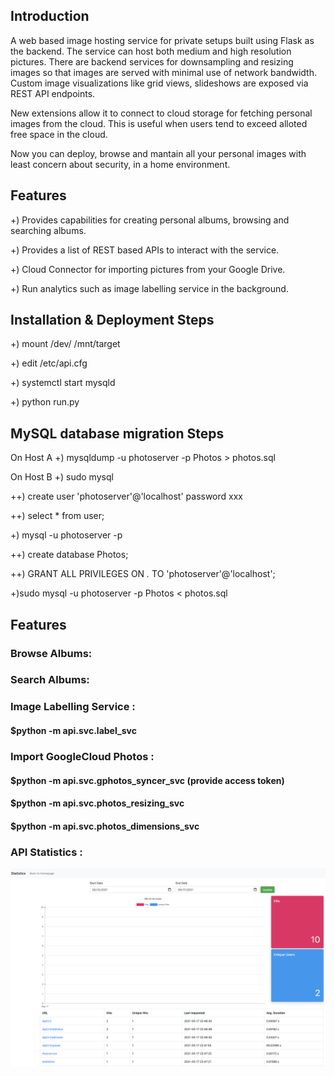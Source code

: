 ## Introduction

 A web based image hosting service for private setups built using Flask as the backend.
 The service can host both medium and high resolution pictures. There are backend services
 for downsampling and resizing images so that images are served with minimal use of network
 bandwidth. Custom image visualizations like grid views, slideshows are exposed via REST API
 endpoints.

 New extensions allow it to connect to cloud storage for fetching personal images from
 the cloud. This is useful when users tend to exceed alloted free space in the cloud.

 Now you can deploy, browse and mantain all your personal images with least concern about
 security, in a home environment.
 
## Features

  +) Provides capabilities for creating personal albums, browsing and searching albums.
  
  +) Provides a list of REST based APIs to interact with the service.

  +) Cloud Connector for importing pictures from your Google Drive.
  
  +) Run analytics such as image labelling service in the background.

## Installation & Deployment Steps

 +)  mount /dev/<disk> /mnt/target

 +)  edit /etc/api.cfg

 +)  systemctl start mysqld

 +)  python run.py

## MySQL database migration Steps
 On Host A
 +) mysqldump -u photoserver -p Photos > photos.sql

 On Host B
 +) sudo mysql

  ++) create user 'photoserver'@'localhost' password xxx

  ++) select * from user;

 +) mysql -u photoserver -p

  ++) create database Photos;

  ++) GRANT ALL PRIVILEGES ON *.* TO 'photoserver'@'localhost';

 +)sudo mysql -u photoserver -p Photos < photos.sql
 
## Features

### Browse Albums:

### Search Albums:

### Image Labelling Service :

#### $python -m api.svc.label_svc

### Import GoogleCloud Photos :

#### $python -m api.svc.gphotos_syncer_svc (provide access token)
#### $python -m api.svc.photos_resizing_svc
#### $python -m api.svc.photos_dimensions_svc

### API Statistics :

 <img src="https://github.com/Saptarshi-SBU/APIserver/blob/master/api/docs/screenshots/Statistics.png" width="800">
